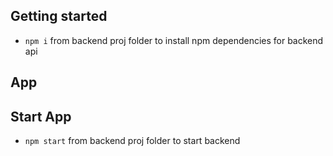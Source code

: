 ## Getting started
* `npm i` from backend proj folder to install npm dependencies for backend api

## App

## Start App 
* `npm start`  from backend proj folder to start backend